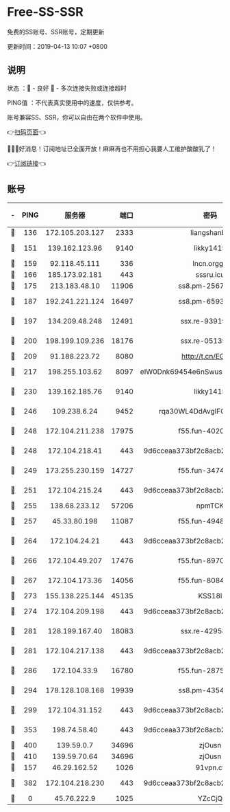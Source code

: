 # Free-SS-SSR

免费的SS账号、SSR账号，定期更新

更新时间：2019-04-13 10:07 +0800

## 说明

状态     ：🙂 - 良好 🙁 - 多次连接失败或连接超时

PING值   ：不代表真实使用中的速度，仅供参考。

账号兼容SS、SSR，你可以自由在两个软件中使用。

👉[扫码页面](https://liesauer.github.io/Free-SS-SSR/)👈

🎉🎉🎉好消息！订阅地址已全面开放！麻麻再也不用担心我要人工维护酸酸乳了！

👉[订阅链接](https://www.liesauer.net/yogurt/subscribe?ACCESS_TOKEN=DAYxR3mMaZAsaqUb)👈

## 账号

|-|PING|服务器|端口|密码|加密方式|区域|
|:----:|:----:|:-----:|-----:|:----:|:----:|:----:|
|🙂|136|172.105.203.127|2333|liangshanbo|chacha20|JP|
|🙂|151|139.162.123.96|9140|likky1415|aes-256-cfb|JP|
|🙂|159|92.118.45.111|336|lncn.orgg8|rc4|JP|
|🙂|166|185.173.92.181|443|sssru.icu|rc4-md5|RU|
|🙂|175|213.183.48.10|11906|ss8.pm-25676868|rc4-md5|RU|
|🙂|187|192.241.221.124|16497|ss8.pm-65934827|aes-256-cfb|US|
|🙂|197|134.209.48.248|12491|ssx.re-93919714|aes-256-cfb|US|
|🙂|200|198.199.109.236|18176|ssx.re-05139885|aes-256-cfb|US|
|🙂|209|91.188.223.72|8080|http://t.cn/EGJIyrl|rc4-md5|RU|
|🙂|217|198.255.103.62|8097|eIW0Dnk69454e6nSwuspv9DmS201tQ0D|aes-256-cfb|US|
|🙂|230|139.162.185.76|9140|likky1415|aes-256-cfb|DE|
|🙂|246|109.238.6.24|9452|rqa30WL4DdAvgIFG6Fs3znzTa|aes-256-cfb|FR|
|🙂|248|172.104.211.238|17975|f55.fun-40202227|aes-256-cfb|US|
|🙂|248|172.104.218.41|443|9d6cceaa373bf2c8acb22e60b6a58be6|aes-256-cfb|US|
|🙂|249|173.255.230.159|14727|f55.fun-34743198|aes-256-cfb|US|
|🙂|251|172.104.215.24|443|9d6cceaa373bf2c8acb22e60b6a58be6|aes-256-cfb|US|
|🙂|255|138.68.233.12|57206|npmTCK|rc4-md5|US|
|🙂|257|45.33.80.198|11087|f55.fun-49488577|aes-256-cfb|US|
|🙂|264|172.104.24.21|443|9d6cceaa373bf2c8acb22e60b6a58be6|aes-256-cfb|US|
|🙂|266|172.104.49.207|17476|f55.fun-89704239|aes-256-cfb|SG|
|🙂|267|172.104.173.36|14056|f55.fun-80847555|aes-256-cfb|SG|
|🙂|273|155.138.225.144|45135|KSS18l|rc4-md5|US|
|🙂|274|172.104.209.198|443|9d6cceaa373bf2c8acb22e60b6a58be6|aes-256-cfb|US|
|🙂|281|128.199.167.40|18083|ssx.re-42958888|aes-256-cfb|SG|
|🙂|281|172.104.217.138|443|9d6cceaa373bf2c8acb22e60b6a58be6|aes-256-cfb|US|
|🙂|286|172.104.33.9|16780|f55.fun-28756049|aes-256-cfb|SG|
|🙂|294|178.128.108.168|19939|ss8.pm-43547562|aes-256-cfb|SG|
|🙂|299|172.104.31.152|443|9d6cceaa373bf2c8acb22e60b6a58be6|aes-256-cfb|US|
|🙂|353|198.74.58.40|443|9d6cceaa373bf2c8acb22e60b6a58be6|aes-256-cfb|US|
|🙂|400|139.59.0.7|34696|zjOusn|chacha20|IN|
|🙂|410|139.59.70.64|34696|zjOusn|chacha20|IN|
|🙂|157|46.29.162.52|1026|91vpn.cf|rc4-md5|RU|
|🙁|382|172.104.218.230|443|9d6cceaa373bf2c8acb22e60b6a58be6|aes-256-cfb|US|
|🙁|0|45.76.222.9|1025|YZcCjQ|rc4-md5|JP|
